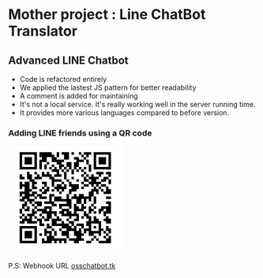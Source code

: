 # Mother project : Line ChatBot Translator<br>
## Advanced LINE Chatbot
- Code is refactored entirely
- We applied the lastest JS pattern for better readability
- A comment is added for maintaining
- It's not a local service. It's really working well in the server running time.
- It provides more various languages compared to before version.

### Adding LINE friends using a QR code
![](QR.PNG)

P.S: Webhook URL [osschatbot.tk](osschatbot.tk)